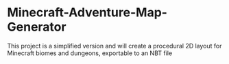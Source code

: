 # Minecraft-Adventure-Map-Generator
This project is a simplified version and will create a procedural 2D layout for Minecraft biomes and dungeons, exportable to an NBT file
